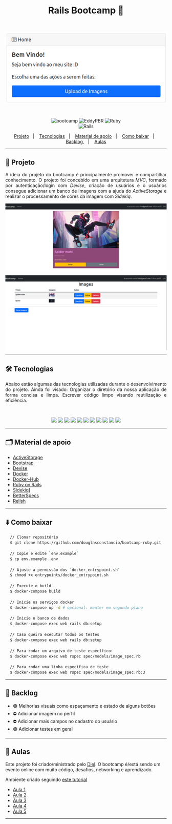 <h1 align="center" >Rails Bootcamp 🐙</h1>

<br/>
<p align="center">
  <img align="center" alt="main-screen" src="public/images/main-screen.png" />
</p>

<br/>

<p align="center">
  <img alt="bootcamp" src="https://img.shields.io/badge/Created%20by%3A-Diel-%236D5CCD" />
  <img alt="EddyPBR" src="https://img.shields.io/badge/Developed%20by%3A-DouglasConstancio-%232F74C0" />
  <img alt="Ruby" src="https://img.shields.io/badge/Main%20language-Ruby-%23DD3B3F" /> <br />
  <img alt="Rails" src="https://img.shields.io/badge/Main%20framework-Rails-%23DD3B3E" /> <br />
</p>

<p align="center">
  <a href="#-projeto">Projeto</a>&nbsp;&nbsp;&nbsp;|&nbsp;&nbsp;&nbsp;
  <a href="#-tecnologias">Tecnologias</a>&nbsp;&nbsp;&nbsp;|&nbsp;&nbsp;&nbsp;
  <a href="#-material-de-apoio">Material de apoio</a>&nbsp;&nbsp;&nbsp;|&nbsp;&nbsp;&nbsp;
  <a href="#-como-baixar">Como baixar</a>&nbsp;&nbsp;&nbsp;|&nbsp;&nbsp;&nbsp;
  <a href="#-backlog"> Backlog </a>&nbsp;&nbsp;&nbsp;|&nbsp;&nbsp;&nbsp;
  <a href="#-aulas">Aulas</a>

---

## 💬 Projeto

<p align="justify">
  A ideia do projeto do bootcamp é principalmente promover e compartilhar conhecimento. O projeto foi concebido em uma arquitetura <i>MVC</i>, formado por autenticação/login com <i>Devise</i>, criação de usuários e o usuários consegue adicionar um banco de imagens com a ajuda do <i>ActiveStorage</i> e realizar o processamento de cores da imagem com <i>Sidekiq</i>.

  <p align="center">
    <img align="center" src="public/images/image.png">
  </p>

  <p align="center">
    <img align="center" src="public/images/images-list.png">
  </p>

</p>

---

## 🛠️ Tecnologias

<p align="justify">
  Abaixo estão algumas das tecnologias utilizadas durante o desenvolvimento do projeto. Ainda foi visado: Organizar o diretório da nossa aplicação de forma concisa e limpa. Escrever código limpo visando reutilização e eficiência.
</p>

<br>
<p align="center">
  <img src="https://img.shields.io/badge/Ruby_on_Rails-CC0000?style=for-the-badge&logo=ruby-on-rails&logoColor=white"/>
  <img src="https://img.shields.io/badge/CSS3-239120?style=for-the-badge&logo=css3&logoColor=white"/>
  <img src="https://img.shields.io/badge/HTML5-E34F26?style=for-the-badge&logo=html5&logoColor=white" />
  <img src="https://img.shields.io/badge/Node.js-339933?style=for-the-badge&logo=nodedotjs&logoColor=white"/>
  <img src="https://img.shields.io/badge/jQuery-0769AD?style=for-the-badge&logo=jquery&logoColor=white"/>
  <img src="https://img.shields.io/badge/JavaScript-323330?style=for-the-badge&logo=javascript&logoColor=F7DF1E" />
  <img src="https://img.shields.io/badge/Webpack-8DD6F9?style=for-the-badge&logo=Webpack&logoColor=white" />
  <img src="https://img.shields.io/badge/Bootstrap-563D7C?style=for-the-badge&logo=bootstrap&logoColor=white" />
  <img src="https://img.shields.io/badge/PostgreSQL-316192?style=for-the-badge&logo=postgresql&logoColor=white" />
  <img src="https://img.shields.io/badge/redis-%23DD0031.svg?&style=for-the-badge&logo=redis&logoColor=white" />
  <img src="https://img.shields.io/badge/Docker-2CA5E0?style=for-the-badge&logo=docker&logoColor=white" />

</p>

---

## 🗂 Material de apoio

- [ActiveStorage](https://guiarails.com.br/active_storage_overview.html)
- [Bootstrap](https://getbootstrap.com/docs/4.0/getting-started/introduction/)
- [Devise](https://github.com/heartcombo/devise)
- [Docker](https://docs.docker.com/get-docker/)
- [Docker-Hub](https://hub.docker.com/_/ruby)
- [Ruby on Rails](https://guides.rubyonrails.org/)
- [Sidekiq](https://github.com/mperham/sidekiq)]
- [BetterSpecs](https://www.betterspecs.org/)
- [Relish](https://relishapp.com/rspec/rspec-rails/docs)

---

## ⬇️ Como baixar

```bash
  // Clonar repositório
  $ git clone https://github.com/douglasconstancio/bootcamp-ruby.git

  // Copie e edite `env.example`
  $ cp env.example .env

  // Ajuste a permissão dos `docker_entrypoint.sh`
  $ chmod +x entrypoints/docker_entrypoint.sh

  // Execute o build
  $ docker-compose build

  // Inicie os serviços docker
  $ docker-compose up -d # opcional: manter em segundo plano

  // Inicie o banco de dados
  $ docker-compose exec web rails db:setup

  // Caso queira executar todos os testes
  $ docker-compose exec web rails db:setup

  // Para rodar um arquivo de teste específico:
  $ docker-compose exec web rspec spec/models/image_spec.rb

  // Para rodar uma linha especifica de teste
  $ docker-compose exec web rspec spec/models/image_spec.rb:3
```
---

## 💭 Backlog

- 🟢 Melhorias visuais como espaçamento e estado de alguns botões
- ⛔️ Adicionar imagem no perfil
- ⛔️ Adicionar mais campos no cadastro do usuário
- 🟢 Adicionar testes em geral

---

## 🚀 Aulas

  Este projeto foi criado/ministrado pelo [Diel](https://github.com/gustavodiel). O bootcamp é/está sendo um evento online com muito código, desafios, networking e aprendizado.

Ambiente criado seguindo [este tutorial](https://hackmd.io/@XBgk0kxlRnWrc48GVpMRVA/HJQeklI6t)

* [Aula 1](https://hackmd.io/UWCBZXZ-QvSW_zS_5_Bfog)
* [Aula 2](https://hackmd.io/RcwgP49yQlOV7sOdAaX2UQ)
* [Aula 3](https://hackmd.io/fbYkNFBOQk-Yl2MiWkw3gw)
* [Aula 4](https://hackmd.io/uOs-ccO8QgypgwaP4LbKKA)
* [Aula 5](https://hackmd.io/4hUGe1TmRVShHhUfu9amAw)

---
